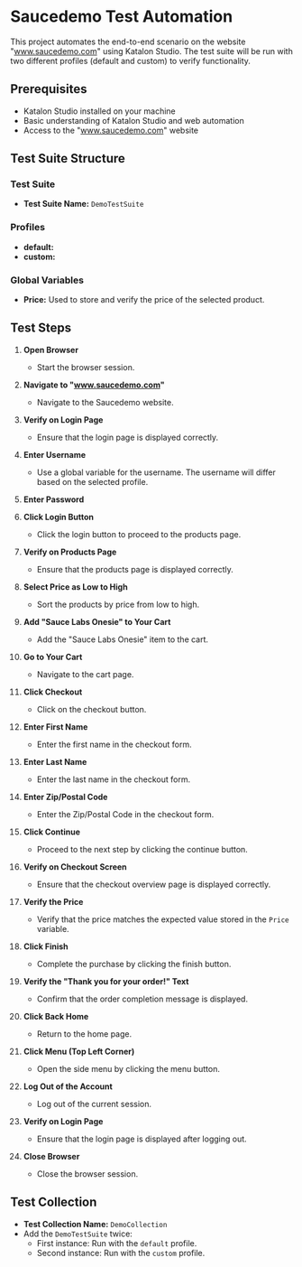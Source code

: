 # Saucedemo Test Automation

This project automates the end-to-end scenario on the website "www.saucedemo.com" using Katalon Studio. The test suite will be run with two different profiles (default and custom) to verify functionality.

## Prerequisites

- Katalon Studio installed on your machine
- Basic understanding of Katalon Studio and web automation
- Access to the "www.saucedemo.com" website

## Test Suite Structure

### Test Suite

- **Test Suite Name:** `DemoTestSuite`

### Profiles

- **default:** 
- **custom:** 

### Global Variables

- **Price:** Used to store and verify the price of the selected product.

## Test Steps

1. **Open Browser**
   - Start the browser session.

2. **Navigate to "www.saucedemo.com"**
   - Navigate to the Saucedemo website.

3. **Verify on Login Page**
   - Ensure that the login page is displayed correctly.

4. **Enter Username**
   - Use a global variable for the username. The username will differ based on the selected profile.

5. **Enter Password**
  

6. **Click Login Button**
   - Click the login button to proceed to the products page.

7. **Verify on Products Page**
   - Ensure that the products page is displayed correctly.

8. **Select Price as Low to High**
   - Sort the products by price from low to high.

9. **Add "Sauce Labs Onesie" to Your Cart**
   - Add the "Sauce Labs Onesie" item to the cart.

10. **Go to Your Cart**
    - Navigate to the cart page.

11. **Click Checkout**
    - Click on the checkout button.

12. **Enter First Name**
    - Enter the first name in the checkout form.

13. **Enter Last Name**
    - Enter the last name in the checkout form.

14. **Enter Zip/Postal Code**
    - Enter the Zip/Postal Code in the checkout form.

15. **Click Continue**
    - Proceed to the next step by clicking the continue button.

16. **Verify on Checkout Screen**
    - Ensure that the checkout overview page is displayed correctly.

17. **Verify the Price**
    - Verify that the price matches the expected value stored in the `Price` variable.

18. **Click Finish**
    - Complete the purchase by clicking the finish button.

19. **Verify the "Thank you for your order!" Text**
    - Confirm that the order completion message is displayed.

20. **Click Back Home**
    - Return to the home page.

21. **Click Menu (Top Left Corner)**
    - Open the side menu by clicking the menu button.

22. **Log Out of the Account**
    - Log out of the current session.

23. **Verify on Login Page**
    - Ensure that the login page is displayed after logging out.

24. **Close Browser**
    - Close the browser session.

## Test Collection

- **Test Collection Name:** `DemoCollection`
- Add the `DemoTestSuite` twice:
  - First instance: Run with the `default` profile.
  - Second instance: Run with the `custom` profile.




